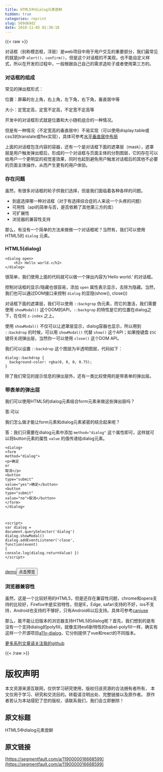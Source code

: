 ```yaml
---
title: HTML5中dialog元素尝鲜
hidden: true
categories: reprint
slug: 569d69d2
date: 2018-11-05 02:30:10
---
```


{{< raw >}}
<p>&#x5BF9;&#x8BDD;&#x6846;&#xFF08;&#x522B;&#x79F0;&#x6A21;&#x6001;&#x6846;&#xFF0C;&#x6D6E;&#x5C42;&#xFF09;&#x662F;web&#x9879;&#x76EE;&#x4E2D;&#x7528;&#x4E8E;&#x7528;&#x6237;&#x4EA4;&#x4E92;&#x7684;&#x91CD;&#x8981;&#x90E8;&#x5206;&#xFF0C;&#x6211;&#x4EEC;&#x6700;&#x5E38;&#x89C1;&#x7684;&#x5C31;&#x662F;js&#x4E2D; <code>alert()&#xFF0C;confirm()</code>&#xFF0C;&#x4F46;&#x662F;&#x8FD9;&#x4E2A;&#x5BF9;&#x8BDD;&#x6846;&#x7684;&#x4E0D;&#x7F8E;&#x89C2;&#xFF0C;&#x4E5F;&#x4E0D;&#x80FD;&#x81EA;&#x5B9A;&#x4E49;&#x6837;&#x5F0F;&#xFF0C;&#x6240;&#x4EE5;&#x5728;&#x5F00;&#x53D1;&#x7684;&#x8FC7;&#x7A0B;&#x4E2D;&#xFF0C;&#x4E00;&#x822C;&#x6839;&#x636E;&#x81EA;&#x5DF1;&#x81EA;&#x5DF1;&#x7684;&#x9700;&#x6C42;&#x9020;&#x8F6E;&#x5B50;&#x6216;&#x8005;&#x4F7F;&#x7528;&#x7B2C;&#x4E09;&#x65B9;&#x7684;&#x3002;</p><h3 id="articleHeader0">&#x5BF9;&#x8BDD;&#x6846;&#x7684;&#x7EC4;&#x6210;</h3><p>&#x5E38;&#x89C1;&#x7684;&#x5F39;&#x51FA;&#x6846;&#x5F62;&#x5F0F;&#xFF1A;</p><p>&#x4F4D;&#x7F6E;&#xFF1A;&#x5C4F;&#x5E55;&#x7684;&#x5DE6;&#x4E0A;&#x89D2;&#xFF0C;&#x53F3;&#x4E0A;&#x89D2;&#xFF0C;&#x5DE6;&#x4E0B;&#x89D2;&#xFF0C;&#x53F3;&#x4E0B;&#x89D2;&#xFF0C;&#x5782;&#x76F4;&#x5C45;&#x4E2D;&#x7B49;</p><p>&#x5927;&#x5C0F;&#xFF1A;&#x5B9A;&#x5BBD;&#x5B9A;&#x9AD8;&#xFF0C;&#x5B9A;&#x5BBD;&#x4E0D;&#x5B9A;&#x9AD8;&#xFF0C;&#x4E0D;&#x5B9A;&#x5BBD;&#x4E0D;&#x5B9A;&#x9AD8;&#x7B49;</p><p>&#x5F00;&#x53D1;&#x4E2D;&#x7684;&#x5BF9;&#x8BDD;&#x6846;&#x5F62;&#x5F0F;&#x5C31;&#x662F;&#x4F4D;&#x7F6E;&#x548C;&#x5927;&#x5C0F;&#x968F;&#x673A;&#x7EC4;&#x5408;&#x7684;&#x4E00;&#x79CD;&#x60C5;&#x51B5;&#x3002;</p><p>&#x4F46;&#x662F;&#x6709;&#x4E00;&#x79CD;&#x60C5;&#x51B5;&#xFF08;&#x4E0D;&#x5B9A;&#x5BBD;&#x9AD8;&#x7684;&#x5782;&#x76F4;&#x5C45;&#x4E2D;&#xFF09;&#x4E0D;&#x6613;&#x5B9E;&#x73B0;&#xFF08;&#x53EF;&#x4EE5;&#x4F7F;&#x7528;display:table&#x6216;css3&#x7684;translate&#x6216;flex&#x5B9E;&#x73B0;&#xFF09;&#xFF0C;&#x5177;&#x4F53;&#x53EF;&#x53C2;&#x8003;<a href="https://github.com/lvzhenbang/article/blob/master/layout/html-layout.md?#%E6%B0%B4%E5%B9%B3%E5%9E%82%E7%9B%B4%E5%B1%85%E4%B8%AD%E5%B8%83%E5%B1%80" rel="nofollow noreferrer" target="_blank">&#x6C34;&#x5E73;&#x5782;&#x76F4;&#x5C45;&#x4E2D;&#x5E03;&#x5C40;</a></p><p>&#x4E0A;&#x9762;&#x7684;&#x5BF9;&#x8BDD;&#x6846;&#x5305;&#x542B;&#x5185;&#x5BB9;&#x7684;&#x5BB9;&#x5668;&#xFF0C;&#x8FD8;&#x6709;&#x4E00;&#x4E2A;&#x662F;&#x5BF9;&#x8BDD;&#x6846;&#x4E0B;&#x9762;&#x7684;&#x906E;&#x7F69;&#x5C42;&#xFF08;mask&#xFF09;&#xFF0C;&#x906E;&#x7F69;&#x5C42;&#x662F;&#x7528;&#x6237;&#x89E6;&#x53D1;&#x5F39;&#x51FA;&#x6846;&#x540E;&#xFF0C;&#x5F62;&#x6210;&#x7684;&#x4E00;&#x4E2A;&#x5BF9;&#x8BDD;&#x6846;&#x4E0E;&#x9875;&#x9762;&#x4E3B;&#x4F53;&#x7684;&#x5206;&#x5272;&#x56FE;&#x5C42;&#xFF0C;&#x5B83;&#x7684;&#x5B58;&#x5728;&#x53EF;&#x4EE5;&#x7ED9;&#x7528;&#x6237;&#x4E00;&#x4E2A;&#x66F4;&#x660E;&#x663E;&#x7684;&#x89C6;&#x89C9;&#x5DEE;&#x6548;&#x679C;&#xFF0C;&#x540C;&#x65F6;&#x4E5F;&#x8D77;&#x5230;&#x907F;&#x514D;&#x7528;&#x6237;&#x89E6;&#x53D1;&#x5BF9;&#x8BDD;&#x6846;&#x540E;&#x7684;&#x5176;&#x4ED6;&#x4E0D;&#x5FC5;&#x8981;&#x7684;&#x9875;&#x9762;&#x4E3B;&#x4F53;&#x64CD;&#x4F5C;&#xFF0C;&#x4ECE;&#x800C;&#x4EA7;&#x751F;&#x66F4;&#x6709;&#x7684;&#x7528;&#x6237;&#x4F53;&#x9A8C;&#x3002;</p><h3 id="articleHeader1">&#x5B58;&#x5728;&#x95EE;&#x9898;</h3><p>&#x867D;&#x7136;&#xFF0C;&#x6709;&#x5F88;&#x591A;&#x5BF9;&#x8BDD;&#x6846;&#x7684;&#x8F6E;&#x5B50;&#x4F9B;&#x6211;&#x4EEC;&#x9009;&#x62E9;&#xFF0C;&#x4F46;&#x662F;&#x6211;&#x4EEC;&#x9762;&#x4E34;&#x7740;&#x5404;&#x79CD;&#x5404;&#x6837;&#x7684;&#x95EE;&#x9898;&#x3002;</p><ul><li>&#x5230;&#x5E95;&#x9009;&#x62E9;&#x54EA;&#x4E00;&#x79CD;&#x5BF9;&#x8BDD;&#x6846;&#xFF08;&#x5BF9;&#x4E8E;&#x6709;&#x9009;&#x62E9;&#x7EFC;&#x5408;&#x75C7;&#x7684;&#x4EBA;&#x6765;&#x8BF4;&#x4E00;&#x4E2A;&#x5934;&#x75BC;&#x7684;&#x95EE;&#x9898;&#xFF09;</li><li>&#x53EF;&#x7528;&#x6027;&#xFF08;api&#x7684;&#x7B80;&#x5355;&#x4E0E;&#x5426;&#xFF0C;&#x662F;&#x5426;&#x4F9D;&#x8D56;&#x4E86;&#x5176;&#x4ED6;&#x7B2C;&#x4E09;&#x65B9;&#x7684;&#x5E93;&#xFF09;</li><li>&#x53EF;&#x6269;&#x5C55;&#x6027;</li><li>&#x6D4F;&#x89C8;&#x5668;&#x7684;&#x517C;&#x5BB9;&#x6027;&#x652F;&#x6301;</li></ul><p>&#x90A3;&#x4E48;&#xFF0C;&#x6709;&#x6CA1;&#x6709;&#x4E00;&#x4E2A;&#x7B80;&#x5355;&#x7684;&#x65B9;&#x6CD5;&#x6765;&#x505A;&#x505A;&#x4E00;&#x4E2A;&#x5BF9;&#x8BDD;&#x6846;&#x5462;&#xFF1F;&#x5F53;&#x7136;&#x6709;&#xFF0C;&#x6211;&#x4EEC;&#x53EF;&#x4EE5;&#x4F7F;&#x7528;HTML5&#x7684; <code>dialog</code> &#x5143;&#x7D20;&#x3002;</p><h3 id="articleHeader2">HTML5(dialog)</h3><div class="widget-codetool" style="display:none"><div class="widget-codetool--inner"><span class="selectCode code-tool" data-toggle="tooltip" data-placement="top" title="" data-original-title="&#x5168;&#x9009;"></span> <span type="button" class="copyCode code-tool" data-toggle="tooltip" data-placement="top" data-clipboard-text="&lt;dialog open&gt;
    &lt;h2&gt; Hello world.&lt;/h2&gt;
&lt;/dialog&gt;" title="" data-original-title="&#x590D;&#x5236;"></span> <span type="button" class="saveToNote code-tool" data-toggle="tooltip" data-placement="top" title="" data-original-title="&#x653E;&#x8FDB;&#x7B14;&#x8BB0;"></span></div></div><pre class="hljs xml"><code><span class="hljs-tag">&lt;<span class="hljs-name">dialog</span> <span class="hljs-attr">open</span>&gt;</span>
    <span class="hljs-tag">&lt;<span class="hljs-name">h2</span>&gt;</span> Hello world.<span class="hljs-tag">&lt;/<span class="hljs-name">h2</span>&gt;</span>
<span class="hljs-tag">&lt;/<span class="hljs-name">dialog</span>&gt;</span></code></pre><p>&#x5F88;&#x7B80;&#x5355;&#xFF0C;&#x6211;&#x4EEC;&#x4F7F;&#x7528;&#x4E0A;&#x9762;&#x7684;&#x4EE3;&#x7801;&#x5C31;&#x53EF;&#x4EE5;&#x505A;&#x4E00;&#x4E2A;&#x5F39;&#x51FA;&#x5185;&#x5BB9;&#x4E3A;&#x2018;Hello world.&#x2019; &#x7684;&#x5BF9;&#x8BDD;&#x6846;&#x3002;</p><p>&#x63A7;&#x5236;&#x5BF9;&#x8BDD;&#x6846;&#x7684;&#x663E;&#x793A;/&#x9690;&#x85CF;&#x4E5F;&#x5F88;&#x5BB9;&#x6613;&#xFF0C;&#x6DFB;&#x52A0; <code>open</code> &#x5C5E;&#x6027;&#x8868;&#x793A;&#x663E;&#x793A;&#xFF0C;&#x53BB;&#x9664;&#x4E3A;&#x9690;&#x85CF;&#x3002;&#x5F53;&#x7136;&#xFF0C;&#x6211;&#x4EEC;&#x4E5F;&#x53EF;&#x4EE5;&#x901A;&#x8FC7;DOM&#x63A5;&#x53E3;&#x6765;&#x63A7;&#x5236; <code>dialog</code> &#x7684;&#x663E;&#x9690;(show(), close())</p><p>&#x5BF9;&#x8BDD;&#x6846;&#x4E0B;&#x9762;&#x7684;&#x906E;&#x7F69;&#x5C42;&#xFF0C;&#x6211;&#x4EEC;&#x53EF;&#x4EE5;&#x4F7F;&#x7528; <code>::backgrop</code> &#x4F2A;&#x5143;&#x7D20;&#xFF0C;&#x800C;&#x5B83;&#x7684;&#x6FC0;&#x6D3B;&#xFF0C;&#x6211;&#x4EEC;&#x9700;&#x8981;&#x4F7F;&#x7528; <code>showModal()</code> &#x8FD9;&#x4E2A;DOM&#x7684;API&#xFF0C;<code>::backgrop</code> &#x7684;&#x7279;&#x6027;&#x662F;&#x5B83;&#x7684;&#x4F4D;&#x7F6E;&#x5728;dialog&#x4E4B;&#x4E0B;&#xFF0C;&#x5728;&#x4EFB;&#x4F55; <code>z-index</code> &#x4E4B;&#x4E0A;&#x3002;</p><p>&#x4F7F;&#x7528; <code>showModal()</code> &#x4E0D;&#x4EC5;&#x53EF;&#x4EE5;&#x8BA9;&#x906E;&#x7F69;&#x5C42;&#x663E;&#x793A;&#xFF0C;dialog&#x5BB9;&#x5668;&#x4E5F;&#x663E;&#x793A;&#xFF0C;&#x6240;&#x4EE5;&#x7528;&#x5230; <code>::backdrop</code> &#x7684;&#x65F6;&#x5019;&#xFF0C;&#x53EF;&#x4EE5;&#x7528; <code>showModal()</code> &#x4EE3;&#x66FF; <code>show()</code> &#x8FD9;&#x4E2A;API&#xFF1B;&#x5982;&#x679C;&#x6309;&#x952E;&#x76D8; <code>ESC</code> &#x952E;&#x5C06;&#x5173;&#x95ED;&#x5F39;&#x51FA;&#x5C42;&#xFF0C;&#x5F53;&#x7136;&#x4F60;&#x4E00;&#x53EF;&#x4EE5;&#x4F7F;&#x7528; <code>close()</code> &#x8FD9;&#x4E2A;DOM API&#x3002;</p><p>&#x6211;&#x4EEC;&#x53EF;&#x4EE5;&#x8BBE;&#x7F6E; <code>::backdrop</code> &#x8FD9;&#x4E2A;&#x56FE;&#x5C42;&#x4E3A;&#x534A;&#x900F;&#x660E;&#x56FE;&#x5C42;&#xFF0C;&#x4EE3;&#x7801;&#x5982;&#x4E0B;&#xFF1A;</p><div class="widget-codetool" style="display:none"><div class="widget-codetool--inner"><span class="selectCode code-tool" data-toggle="tooltip" data-placement="top" title="" data-original-title="&#x5168;&#x9009;"></span> <span type="button" class="copyCode code-tool" data-toggle="tooltip" data-placement="top" data-clipboard-text="dialog::backdrop {
  background-color: rgba(0, 0, 0, 0.75);
}" title="" data-original-title="&#x590D;&#x5236;"></span> <span type="button" class="saveToNote code-tool" data-toggle="tooltip" data-placement="top" title="" data-original-title="&#x653E;&#x8FDB;&#x7B14;&#x8BB0;"></span></div></div><pre class="hljs css"><code><span class="hljs-selector-tag">dialog</span><span class="hljs-selector-pseudo">::backdrop</span> {
  <span class="hljs-attribute">background-color</span>: <span class="hljs-built_in">rgba</span>(0, 0, 0, 0.75);
}</code></pre><p>&#x9664;&#x4E86;&#x6211;&#x4EEC;&#x5E38;&#x89C1;&#x7684;&#x63D0;&#x793A;&#x4FE1;&#x606F;&#x7684;&#x5F39;&#x51FA;&#x5C42;&#x5916;&#xFF0C;&#x8FD8;&#x6709;&#x4E00;&#x7C7B;&#x6BD4;&#x8F83;&#x4F7F;&#x7528;&#x7684;&#x662F;&#x5E26;&#x8868;&#x5355;&#x7684;&#x5F39;&#x51FA;&#x5C42;&#x3002;</p><h3 id="articleHeader3">&#x5E26;&#x8868;&#x5355;&#x7684;&#x5F39;&#x51FA;&#x5C42;</h3><p>&#x6211;&#x4EEC;&#x53EF;&#x4EE5;&#x4F7F;&#x7528;HTML5&#x7684;dialog&#x5143;&#x7D20;&#x7ED3;&#x5408;form&#x5143;&#x7D20;&#x6765;&#x505A;&#x8FD9;&#x4E9B;&#x5F39;&#x51FA;&#x5C42;&#x5417;&#xFF1F;</p><p>&#x7B54;:&#x53EF;&#x4EE5;</p><p>&#x6211;&#x4EEC;&#x600E;&#x4E48;&#x505A;&#x624D;&#x80FD;&#x8BA9;form&#x5143;&#x7D20;&#x548C;dialog&#x5143;&#x7D20;&#x7D27;&#x5BC6;&#x7684;&#x7ED3;&#x5408;&#x8D77;&#x6765;&#x5462;&#xFF1F;</p><p>&#x7B54;&#xFF1A;&#x6211;&#x4EEC;&#x53EA;&#x9700;&#x8981;&#x5728;dialog&#x5143;&#x7D20;&#x4E2D;&#x6DFB;&#x52A0; <code>method=&quot;dialog&quot;</code> &#x8FD9;&#x4E2A;&#x5C5E;&#x6027;&#x5373;&#x53EF;&#xFF0C;&#x8FD9;&#x6837;&#x5C31;&#x53EF;&#x4EE5;&#x5C06;button&#x5143;&#x7D20;&#x7684;&#x5C5E;&#x6027; <code>value</code> &#x7684;&#x503C;&#x4F20;&#x9012;&#x7ED9;dialog&#x5143;&#x7D20;&#x3002;</p><div class="widget-codetool" style="display:none"><div class="widget-codetool--inner"><span class="selectCode code-tool" data-toggle="tooltip" data-placement="top" title="" data-original-title="&#x5168;&#x9009;"></span> <span type="button" class="copyCode code-tool" data-toggle="tooltip" data-placement="top" data-clipboard-text="&lt;dialog&gt;
  &lt;form method=&quot;dialog&quot;&gt;
    &lt;p&gt;&#x786E;&#x5B9A; or &#x53D6;&#x6D88;&lt;/p&gt;
    &lt;button type=&quot;submit&quot; value=&quot;yes&quot;&gt;&#x786E;&#x5B9A;&lt;/button&gt;
    &lt;button type=&quot;submit&quot; value=&quot;no&quot;&gt;&#x53D6;&#x6D88;&lt;/button&gt;
  &lt;/form&gt;
&lt;/dialog&gt;

&lt;script&gt;
    var dialog = document.querySelector(&apos;dialog&apos;)
    dialog.showModal()
    dialog.addEventListener(&apos;close&apos;, function(event) {
        console.log(dialog.returnValue)
    })
&lt;/script&gt;" title="" data-original-title="&#x590D;&#x5236;"></span> <span type="button" class="saveToNote code-tool" data-toggle="tooltip" data-placement="top" title="" data-original-title="&#x653E;&#x8FDB;&#x7B14;&#x8BB0;"></span></div></div><pre class="hljs xml"><code><span class="hljs-tag">&lt;<span class="hljs-name">dialog</span>&gt;</span>
  <span class="hljs-tag">&lt;<span class="hljs-name">form</span> <span class="hljs-attr">method</span>=<span class="hljs-string">&quot;dialog&quot;</span>&gt;</span>
    <span class="hljs-tag">&lt;<span class="hljs-name">p</span>&gt;</span>&#x786E;&#x5B9A; or &#x53D6;&#x6D88;<span class="hljs-tag">&lt;/<span class="hljs-name">p</span>&gt;</span>
    <span class="hljs-tag">&lt;<span class="hljs-name">button</span> <span class="hljs-attr">type</span>=<span class="hljs-string">&quot;submit&quot;</span> <span class="hljs-attr">value</span>=<span class="hljs-string">&quot;yes&quot;</span>&gt;</span>&#x786E;&#x5B9A;<span class="hljs-tag">&lt;/<span class="hljs-name">button</span>&gt;</span>
    <span class="hljs-tag">&lt;<span class="hljs-name">button</span> <span class="hljs-attr">type</span>=<span class="hljs-string">&quot;submit&quot;</span> <span class="hljs-attr">value</span>=<span class="hljs-string">&quot;no&quot;</span>&gt;</span>&#x53D6;&#x6D88;<span class="hljs-tag">&lt;/<span class="hljs-name">button</span>&gt;</span>
  <span class="hljs-tag">&lt;/<span class="hljs-name">form</span>&gt;</span>
<span class="hljs-tag">&lt;/<span class="hljs-name">dialog</span>&gt;</span>

<span class="hljs-tag">&lt;<span class="hljs-name">script</span>&gt;</span><span class="javascript">
    <span class="hljs-keyword">var</span> dialog = <span class="hljs-built_in">document</span>.querySelector(<span class="hljs-string">&apos;dialog&apos;</span>)
    dialog.showModal()
    dialog.addEventListener(<span class="hljs-string">&apos;close&apos;</span>, <span class="hljs-function"><span class="hljs-keyword">function</span>(<span class="hljs-params">event</span>) </span>{
        <span class="hljs-built_in">console</span>.log(dialog.returnValue)
    })
</span><span class="hljs-tag">&lt;/<span class="hljs-name">script</span>&gt;</span></code></pre><p><a href="http://jsfiddle.net/sanlv/0pg69jyv/3/" rel="nofollow noreferrer" target="_blank">demo</a><button class="btn btn-xs btn-default ml10 preview" data-url="sanlv/0pg69jyv/3/" data-typeid="0">&#x70B9;&#x51FB;&#x9884;&#x89C8;</button></p><h3 id="articleHeader4">&#x6D4F;&#x89C8;&#x5668;&#x517C;&#x5BB9;&#x6027;</h3><p>&#x867D;&#x7136;&#xFF0C;&#x8FD9;&#x662F;&#x4E00;&#x4E2A;&#x6BD4;&#x8F83;&#x597D;&#x7528;&#x7684;HTML5&#xFF0C;&#x4F46;&#x662F;&#x8FD8;&#x5B58;&#x5728;&#x517C;&#x5BB9;&#x6027;&#x95EE;&#x9898;&#xFF0C;chrome&#x548C;opera&#x652F;&#x6301;&#x7684;&#x6BD4;&#x8F83;&#x597D;&#xFF0C;Firefox&#x4E2D;&#x662F;&#x5B9E;&#x9A8C;&#x7279;&#x6027;&#xFF0C;&#x4F46;&#x662F;IE&#xFF0C;Edge, safari&#x652F;&#x6301;&#x7684;&#x4E0D;&#x597D;&#xFF0C;ios&#x4E0D;&#x652F;&#x6301;&#xFF0C;Android&#x4E5F;&#x652F;&#x6301;&#x7684;&#x4E0D;&#x591F;&#x597D;&#xFF0C;&#x53EA;&#x6709;Android6&#x4EE5;&#x540E;&#x652F;&#x6301;&#x3002;&#x5177;&#x4F53;&#x53EF;&#x53C2;&#x8003;<a href="https://caniuse.com/#search=dialog" rel="nofollow noreferrer" target="_blank">caniuse</a></p><p>&#x90A3;&#x4E48;&#xFF0C;&#x80FD;&#x4E0D;&#x80FD;&#x8BA9;&#x65E7;&#x7248;&#x672C;&#x7684;&#x6D4F;&#x89C8;&#x5668;&#x652F;&#x6301;HTML5&#x7684;dialog&#x5462;&#xFF1F;&#x9996;&#x5148;&#xFF0C;&#x6211;&#x4EEC;&#x60F3;&#x5230;&#x7684;&#x662F;&#x6709;&#x6CA1;&#x6709;&#x4E00;&#x4E2A;&#x652F;&#x6301;dialog&#x7684;polyfill&#xFF0C;&#x5C31;&#x50CF;&#x652F;&#x6301;es6&#x65B0;&#x7279;&#x6027;&#x7684;babel-polyfill&#x4E00;&#x6837;&#xFF0C;&#x786E;&#x5B9E;&#x6709;&#x8FD9;&#x6837;&#x4E00;&#x4E2A;&#x5F00;&#x6E90;&#x9879;&#x76EE;<a href="https://github.com/edenspiekermann/a11y-dialog" rel="nofollow noreferrer" target="_blank">a11y-dialog</a>&#xFF0C;&#x5B83;&#x5206;&#x522B;&#x63D0;&#x4F9B;&#x4E86;vue&#x548C;react&#x7684;&#x4E0D;&#x540C;&#x7248;&#x672C;&#x3002;</p><p><a href="https://github.com/lvzhenbang/article" rel="nofollow noreferrer" target="_blank">&#x66F4;&#x591A;&#x7CFB;&#x5217;&#x6587;&#x7AE0;&#x8BF7;&#x5173;&#x6CE8;&#x6211;&#x7684;github</a></p>
{{< /raw >}}

# 版权声明
本文资源来源互联网，仅供学习研究使用，版权归该资源的合法拥有者所有，
本文仅用于学习、研究和交流目的。转载请注明出处、完整链接以及原作者。
原作者若认为本站侵犯了您的版权，请联系我们，我们会立即删除！

## 原文标题
HTML5中dialog元素尝鲜

## 原文链接
[https://segmentfault.com/a/1190000016668599](https://segmentfault.com/a/1190000016668599)

